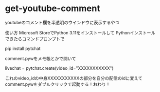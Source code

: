 # get-youtube-comment
youtubeのコメント欄を半透明のウインドウに表示するやつ

使い方
Microsoft StoreでPython 3.11をインストールして
Pythonインストールできたらコマンドプロンプトで

pip install pytchat

comment.pywをメモ帳とかで開いて

livechat = pytchat.create(video_id="XXXXXXXXXXX")

これのvideo_idの中身XXXXXXXXXXXの部分を自分の配信のidに変えて
comment.pywをダブルクリックで起動する！おわり！
